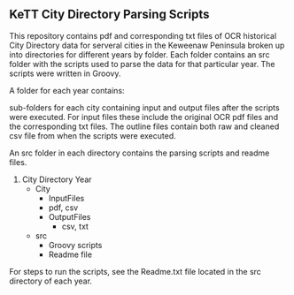 ## KeTT City Directory Parsing Scripts

This repository contains pdf and corresponding txt files of OCR historical City Directory data for serveral cities in the Keweenaw Peninsula broken up into directories for different years by folder. Each folder contains an src folder with the scripts used to parse the 
data for that particular year. The scripts were written in Groovy. 

A folder for each year contains:

sub-folders for each city containing input and output files after the scripts were executed. For input files these include the original OCR pdf files and the corresponding txt files. The outline files contain both raw and cleaned csv file from when the scripts were executed.

An src folder in each directory contains the parsing scripts and readme files.

1. City Directory Year
   - City 
     - InputFiles
      - pdf, csv
     - OutputFiles
       - csv, txt
   - src
      - Groovy scripts
      - Readme file   

For steps to run the scripts, see the Readme.txt file located in the src directory of each year. 
